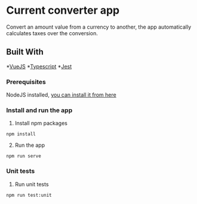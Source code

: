 # Current converter app

Convert an amount value from a currency to another, the app automatically calculates taxes over the conversion. 

## Built With

*[VueJS](https://vuejs.org/)
*[Typescript](https://www.typescriptlang.org/)
*[Jest](https://jestjs.io/)

### Prerequisites

NodeJS installed, [you can install it from here](https://nodejs.org/en/)

### Install and run the app

1. Install npm packages
```
npm install
```

2. Run the app
```
npm run serve
```

### Unit tests

1. Run unit tests
```
npm run test:unit
```